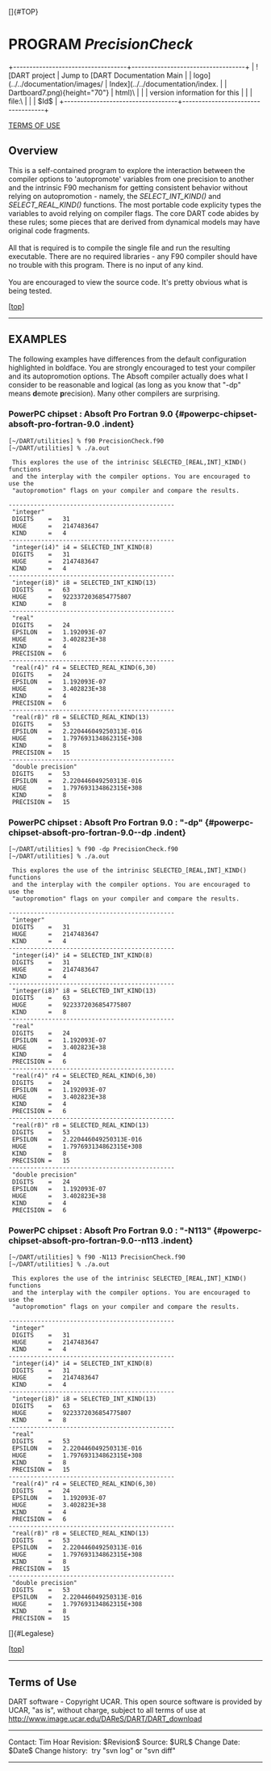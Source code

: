 []{#TOP}

PROGRAM *PrecisionCheck*
========================

+-----------------------------------+-----------------------------------+
| ![DART project                    | Jump to [DART Documentation Main  |
| logo](../../documentation/images/ | Index](../../documentation/index. |
| Dartboard7.png){height="70"}      | html)\                            |
|                                   | version information for this      |
|                                   | file:\                            |
|                                   | \$Id\$                            |
+-----------------------------------+-----------------------------------+

[TERMS OF USE](#Legalese)

Overview
--------

This is a self-contained program to explore the interaction between the
compiler options to 'autopromote' variables from one precision to
another and the intrinsic F90 mechanism for getting consistent behavior
without relying on autopromotion - namely, the *SELECT\_INT\_KIND()* and
*SELECT\_REAL\_KIND()* functions. The most portable code explicity types
the variables to avoid relying on compiler flags. The core DART code
abides by these rules; some pieces that are derived from dynamical
models may have original code fragments.\
\
All that is required is to compile the single file and run the resulting
executable. There are no required libraries - any F90 compiler should
have no trouble with this program. There is no input of any kind.\
\
You are encouraged to view the source code. It's pretty obvious what is
being tested.

<div class="top">

\[[top](#)\]

</div>

------------------------------------------------------------------------

EXAMPLES
--------

The following examples have differences from the default configuration
highlighted in boldface. You are strongly encouraged to test your
compiler and its autopromotion options. The Absoft compiler actually
does what I consider to be reasonable and logical (as long as you know
that "-dp" means **d**emote **p**recision). Many other compilers are
surprising.

### PowerPC chipset : Absoft Pro Fortran 9.0 {#powerpc-chipset-absoft-pro-fortran-9.0 .indent}

<div class="unix">

    [~/DART/utilities] % f90 PrecisionCheck.f90
    [~/DART/utilities] % ./a.out
     
     This explores the use of the intrinisc SELECTED_[REAL,INT]_KIND() functions
     and the interplay with the compiler options. You are encouraged to use the
     "autopromotion" flags on your compiler and compare the results.
     
    ----------------------------------------------
     "integer"
     DIGITS    =   31
     HUGE      =   2147483647
     KIND      =   4
    ----------------------------------------------
     "integer(i4)" i4 = SELECTED_INT_KIND(8)
     DIGITS    =   31
     HUGE      =   2147483647
     KIND      =   4
    ----------------------------------------------
     "integer(i8)" i8 = SELECTED_INT_KIND(13)
     DIGITS    =   63
     HUGE      =   9223372036854775807
     KIND      =   8
    ----------------------------------------------
     "real"
     DIGITS    =   24
     EPSILON   =   1.192093E-07
     HUGE      =   3.402823E+38
     KIND      =   4
     PRECISION =   6
    ----------------------------------------------
     "real(r4)" r4 = SELECTED_REAL_KIND(6,30)
     DIGITS    =   24
     EPSILON   =   1.192093E-07
     HUGE      =   3.402823E+38
     KIND      =   4
     PRECISION =   6
    ----------------------------------------------
     "real(r8)" r8 = SELECTED_REAL_KIND(13)
     DIGITS    =   53
     EPSILON   =   2.220446049250313E-016
     HUGE      =   1.797693134862315E+308
     KIND      =   8
     PRECISION =   15
    ----------------------------------------------
     "double precision"
     DIGITS    =   53
     EPSILON   =   2.220446049250313E-016
     HUGE      =   1.797693134862315E+308
     KIND      =   8
     PRECISION =   15

</div>

### PowerPC chipset : Absoft Pro Fortran 9.0 : "-dp" {#powerpc-chipset-absoft-pro-fortran-9.0--dp .indent}

<div class="unix">

    [~/DART/utilities] % f90 -dp PrecisionCheck.f90
    [~/DART/utilities] % ./a.out
     
     This explores the use of the intrinisc SELECTED_[REAL,INT]_KIND() functions
     and the interplay with the compiler options. You are encouraged to use the
     "autopromotion" flags on your compiler and compare the results.
     
    ----------------------------------------------
     "integer"
     DIGITS    =   31
     HUGE      =   2147483647
     KIND      =   4
    ----------------------------------------------
     "integer(i4)" i4 = SELECTED_INT_KIND(8)
     DIGITS    =   31
     HUGE      =   2147483647
     KIND      =   4
    ----------------------------------------------
     "integer(i8)" i8 = SELECTED_INT_KIND(13)
     DIGITS    =   63
     HUGE      =   9223372036854775807
     KIND      =   8
    ----------------------------------------------
     "real"
     DIGITS    =   24
     EPSILON   =   1.192093E-07
     HUGE      =   3.402823E+38
     KIND      =   4
     PRECISION =   6
    ----------------------------------------------
     "real(r4)" r4 = SELECTED_REAL_KIND(6,30)
     DIGITS    =   24
     EPSILON   =   1.192093E-07
     HUGE      =   3.402823E+38
     KIND      =   4
     PRECISION =   6
    ----------------------------------------------
     "real(r8)" r8 = SELECTED_REAL_KIND(13)
     DIGITS    =   53
     EPSILON   =   2.220446049250313E-016
     HUGE      =   1.797693134862315E+308
     KIND      =   8
     PRECISION =   15
    ----------------------------------------------
     "double precision"
     DIGITS    =   24
     EPSILON   =   1.192093E-07
     HUGE      =   3.402823E+38
     KIND      =   4
     PRECISION =   6

</div>

### PowerPC chipset : Absoft Pro Fortran 9.0 : "-N113" {#powerpc-chipset-absoft-pro-fortran-9.0--n113 .indent}

<div class="unix">

    [~/DART/utilities] % f90 -N113 PrecisionCheck.f90
    [~/DART/utilities] % ./a.out
     
     This explores the use of the intrinisc SELECTED_[REAL,INT]_KIND() functions
     and the interplay with the compiler options. You are encouraged to use the
     "autopromotion" flags on your compiler and compare the results.
     
    ----------------------------------------------
     "integer"
     DIGITS    =   31
     HUGE      =   2147483647
     KIND      =   4
    ----------------------------------------------
     "integer(i4)" i4 = SELECTED_INT_KIND(8)
     DIGITS    =   31
     HUGE      =   2147483647
     KIND      =   4
    ----------------------------------------------
     "integer(i8)" i8 = SELECTED_INT_KIND(13)
     DIGITS    =   63
     HUGE      =   9223372036854775807
     KIND      =   8
    ----------------------------------------------
     "real"
     DIGITS    =   53
     EPSILON   =   2.220446049250313E-016
     HUGE      =   1.797693134862315E+308
     KIND      =   8
     PRECISION =   15
    ----------------------------------------------
     "real(r4)" r4 = SELECTED_REAL_KIND(6,30)
     DIGITS    =   24
     EPSILON   =   1.192093E-07
     HUGE      =   3.402823E+38
     KIND      =   4
     PRECISION =   6
    ----------------------------------------------
     "real(r8)" r8 = SELECTED_REAL_KIND(13)
     DIGITS    =   53
     EPSILON   =   2.220446049250313E-016
     HUGE      =   1.797693134862315E+308
     KIND      =   8
     PRECISION =   15
    ----------------------------------------------
     "double precision"
     DIGITS    =   53
     EPSILON   =   2.220446049250313E-016
     HUGE      =   1.797693134862315E+308
     KIND      =   8
     PRECISION =   15

</div>

[]{#Legalese}

<div class="top">

\[[top](#)\]

</div>

------------------------------------------------------------------------

Terms of Use
------------

DART software - Copyright UCAR. This open source software is provided by
UCAR, "as is", without charge, subject to all terms of use at
<http://www.image.ucar.edu/DAReS/DART/DART_download>

  ------------------ -----------------------------
  Contact:           Tim Hoar
  Revision:          \$Revision\$
  Source:            \$URL\$
  Change Date:       \$Date\$
  Change history:    try "svn log" or "svn diff"
  ------------------ -----------------------------


